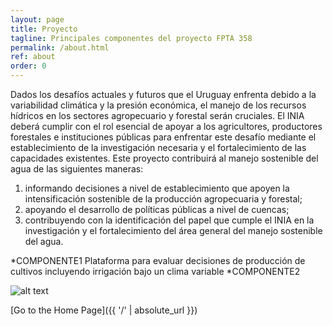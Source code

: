 ```yaml
---
layout: page
title: Proyecto
tagline: Principales componentes del proyecto FPTA 358
permalink: /about.html
ref: about
order: 0
---
```


Dados los desafíos actuales y futuros que el Uruguay enfrenta debido a la variabilidad climática y la presión
económica, el manejo de los recursos hídricos en los sectores agropecuario y forestal serán cruciales. El INIA
deberá cumplir con el rol esencial de apoyar a los agricultores, productores forestales e instituciones públicas para
enfrentar este desafío mediante el establecimiento de la investigación necesaria y el fortalecimiento de las
capacidades existentes. Este proyecto contribuirá al manejo sostenible del agua de las siguientes maneras: 
1. informando decisiones a nivel de establecimiento que apoyen la intensificación sostenible de la producción
agropecuaria y forestal;
2. apoyando el desarrollo de políticas públicas a nivel de cuencas; 
3. contribuyendo con la identificación del papel que cumple el INIA en la investigación y el fortalecimiento del área general del manejo
sostenible del agua.

*COMPONENTE1 Plataforma para evaluar decisiones de producción de cultivos incluyendo irrigación bajo un clima variable
*COMPONENTE2


![alt text](https://github.com/enervifa/cayman-blog/blob/0746b1c19473640656a95b454fbb6c55933195f3/logosfpta.png)

[Go to the Home Page]({{ '/' | absolute_url }})
